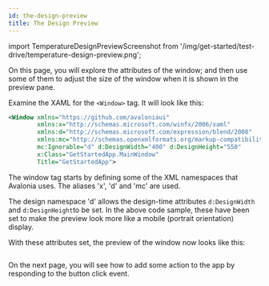```yaml
---
id: the-design-preview
title: The Design Preview
---
```


import TemperatureDesignPreviewScreenshot from '/img/get-started/test-drive/temperature-design-preview.png';

On this page, you will explore the attributes of the window; and then use some of them to adjust the size of the window when it is shown in the preview pane.

Examine the XAML for the `<Window>` tag. It will look like this:

```xml
<Window xmlns="https://github.com/avaloniaui"
        xmlns:x="http://schemas.microsoft.com/winfx/2006/xaml"
        xmlns:d="http://schemas.microsoft.com/expression/blend/2008"
        xmlns:mc="http://schemas.openxmlformats.org/markup-compatibility/2006"
        mc:Ignorable="d" d:DesignWidth="400" d:DesignHeight="550"
        x:Class="GetStartedApp.MainWindow"
        Title="GetStartedApp">
```

The window tag starts by defining some of the XML namespaces that Avalonia uses. The aliases 'x', 'd' and 'mc' are used.

The design namespace 'd' allows the design-time attributes `d:DesignWidth` and `d:DesignHeight`to be set. In the above code sample, these have been set to make the preview look more like a mobile (portrait orientation) display. 

With these attributes set, the preview of the window now looks like this:

<img className="center" src={TemperatureDesignPreviewScreenshot} alt="" />

On the next page, you will see how to add some action to the app by responding to the button click event. 
